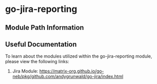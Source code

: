 # go-jira-reporting

## Module Path Information

## Useful Documentation
To learn about the modules utilized within the go-jira-reporting module, please view the following links:

1. Jira Module: https://matrix-org.github.io/go-neb/pkg/github.com/andygrunwald/go-jira/index.html

